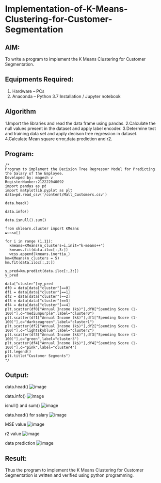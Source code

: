 # Implementation-of-K-Means-Clustering-for-Customer-Segmentation

## AIM:
To write a program to implement the K Means Clustering for Customer Segmentation.

## Equipments Required:
1. Hardware – PCs
2. Anaconda – Python 3.7 Installation / Jupyter notebook

## Algorithm
1.Import the libraries and read the data frame using pandas.
2.Calculate the null values present in the dataset and apply label encoder.
3.Determine test and training data set and apply decison tree regression in dataset.
4.Calculate Mean square error,data prediction and r2.

## Program:
```
/*
Program to implement the Decision Tree Regressor Model for Predicting the Salary of the Employee.
Developed by: magesh v
RegisterNumber:212222040092
import pandas as pd
import matplotlib.pyplot as plt
data=pd.read_csv('/content/Mall_Customers.csv')

data.head()

data.info()

data.isnull().sum()

from sklearn.cluster import KMeans
wcss=[]

for i in range (1,11):
  kmeans=KMeans(n_clusters=i,init="k-means++")
  kmeans.fit(data.iloc[:,3:])
  wcss.append(kmeans.inertia_)
km=KMeans(n_clusters = 5)
km.fit(data.iloc[:,3:])

y_pred=km.predict(data.iloc[:,3:])
y_pred

data["cluster"]=y_pred
df0 = data[data["cluster"]==0]
df1 = data[data["cluster"]==1]
df2 = data[data["cluster"]==2]
df3 = data[data["cluster"]==3]
df4 = data[data["cluster"]==4]
plt.scatter(df0["Annual Income (k$)"],df0["Spending Score (1-100)"],c="mediumpurple",label="cluster0")
plt.scatter(df1["Annual Income (k$)"],df1["Spending Score (1-100)"],c="darkseagreen",label="cluster1")
plt.scatter(df2["Annual Income (k$)"],df2["Spending Score (1-100)"],c="lightskyblue",label="cluster2")
plt.scatter(df3["Annual Income (k$)"],df3["Spending Score (1-100)"],c="green",label="cluster3")
plt.scatter(df4["Annual Income (k$)"],df4["Spending Score (1-100)"],c="pink",label="cluster4")
plt.legend()
plt.title("Customer Segments")  
*/
```

## Output:
data.head()
![image](https://github.com/magesh534/Implementation-of-K-Means-Clustering-for-Customer-Segmentation/assets/135577936/0b1bfc4f-1060-43af-a4ae-28e95387c14d)

data.info()
![image](https://github.com/magesh534/Implementation-of-K-Means-Clustering-for-Customer-Segmentation/assets/135577936/370b95ae-57d2-4580-8f74-4ec6b178de19)

isnull() and sum()
![image](https://github.com/magesh534/Implementation-of-K-Means-Clustering-for-Customer-Segmentation/assets/135577936/e797a003-93f2-4b10-b6c8-45b03d75af9b)

data.head() for salary
![image](https://github.com/magesh534/Implementation-of-K-Means-Clustering-for-Customer-Segmentation/assets/135577936/8b0f4cbb-e8a9-49e4-9050-0fd552aa9ac8)

MSE value
![image](https://github.com/magesh534/Implementation-of-K-Means-Clustering-for-Customer-Segmentation/assets/135577936/1ee1f5f4-7611-4aeb-a404-5dabd139dbf1)

r2 value
![image](https://github.com/magesh534/Implementation-of-K-Means-Clustering-for-Customer-Segmentation/assets/135577936/69e9a7ed-194e-4d4b-9765-636ff410afe8)

data prediction
![image](https://github.com/magesh534/Implementation-of-K-Means-Clustering-for-Customer-Segmentation/assets/135577936/68ea8e04-8ef7-4876-9a21-2854e1898637)

## Result:
Thus the program to implement the K Means Clustering for Customer Segmentation is written and verified using python programming.
